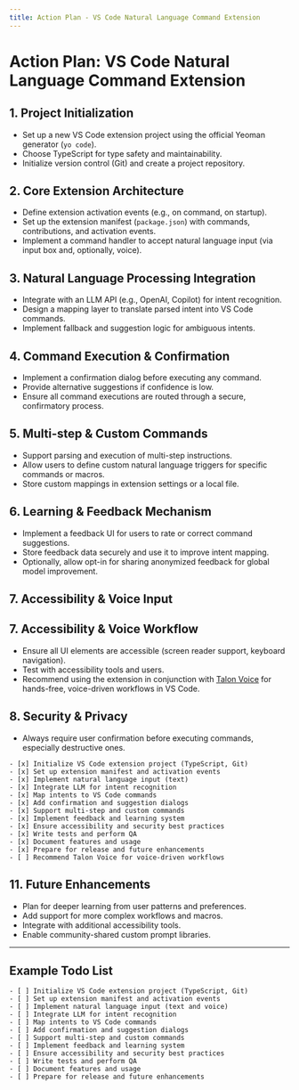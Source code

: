 ```yaml
---
title: Action Plan - VS Code Natural Language Command Extension
---
```


# Action Plan: VS Code Natural Language Command Extension

## 1. Project Initialization
- Set up a new VS Code extension project using the official Yeoman generator (`yo code`).
- Choose TypeScript for type safety and maintainability.
- Initialize version control (Git) and create a project repository.

## 2. Core Extension Architecture
- Define extension activation events (e.g., on command, on startup).
- Set up the extension manifest (`package.json`) with commands, contributions, and activation events.
- Implement a command handler to accept natural language input (via input box and, optionally, voice).

## 3. Natural Language Processing Integration
- Integrate with an LLM API (e.g., OpenAI, Copilot) for intent recognition.
- Design a mapping layer to translate parsed intent into VS Code commands.
- Implement fallback and suggestion logic for ambiguous intents.

## 4. Command Execution & Confirmation
- Implement a confirmation dialog before executing any command.
- Provide alternative suggestions if confidence is low.
- Ensure all command executions are routed through a secure, confirmatory process.

## 5. Multi-step & Custom Commands
- Support parsing and execution of multi-step instructions.
- Allow users to define custom natural language triggers for specific commands or macros.
- Store custom mappings in extension settings or a local file.

## 6. Learning & Feedback Mechanism
- Implement a feedback UI for users to rate or correct command suggestions.
- Store feedback data securely and use it to improve intent mapping.
- Optionally, allow opt-in for sharing anonymized feedback for global model improvement.

## 7. Accessibility & Voice Input
## 7. Accessibility & Voice Workflow
- Ensure all UI elements are accessible (screen reader support, keyboard navigation).
- Test with accessibility tools and users.
- Recommend using the extension in conjunction with [Talon Voice](https://talonvoice.com/) for hands-free, voice-driven workflows in VS Code.

## 8. Security & Privacy
- Always require user confirmation before executing commands, especially destructive ones.
```
- [x] Initialize VS Code extension project (TypeScript, Git)
- [x] Set up extension manifest and activation events
- [x] Implement natural language input (text)
- [x] Integrate LLM for intent recognition
- [x] Map intents to VS Code commands
- [x] Add confirmation and suggestion dialogs
- [x] Support multi-step and custom commands
- [x] Implement feedback and learning system
- [x] Ensure accessibility and security best practices
- [x] Write tests and perform QA
- [x] Document features and usage
- [x] Prepare for release and future enhancements
- [ ] Recommend Talon Voice for voice-driven workflows
```

## 11. Future Enhancements
- Plan for deeper learning from user patterns and preferences.
- Add support for more complex workflows and macros.
- Integrate with additional accessibility tools.
- Enable community-shared custom prompt libraries.

---

## Example Todo List

```
- [ ] Initialize VS Code extension project (TypeScript, Git)
- [ ] Set up extension manifest and activation events
- [ ] Implement natural language input (text and voice)
- [ ] Integrate LLM for intent recognition
- [ ] Map intents to VS Code commands
- [ ] Add confirmation and suggestion dialogs
- [ ] Support multi-step and custom commands
- [ ] Implement feedback and learning system
- [ ] Ensure accessibility and security best practices
- [ ] Write tests and perform QA
- [ ] Document features and usage
- [ ] Prepare for release and future enhancements
```